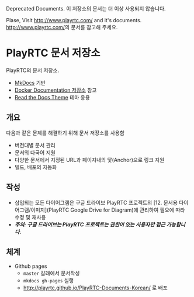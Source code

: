 Deprecated Documents.
이 저장소의 문서는 더 이상 사용되지 않습니다.

Plase, Visit <http://www.playrtc.com/> and it's documents.
<http://www.playrtc.com/>의 문서를 참고해 주세요.

# PlayRTC 문서 저장소
PlayRTC의 문서 저장소.
- [MkDocs][MkDocs] 기반
- [Docker Documentation 저장소](https://github.com/docker/docker/tree/master/docs) 참고
- [Read the Docs Theme](https://github.com/mkdocs/mkdocs/tree/master/mkdocs/themes/readthedocs) 테마 응용

## 개요
다음과 같은 문제를 해결하기 위해 문서 저장소를 사용함
- 버전대별 문서 관리
- 문서의 다국어 지원
- 다양한 문서에서 지정된 URL과 페이지내의 닻(Anchor)으로 링크 지원
- 빌드, 배포의 자동화

## 작성
- 삽입되는 모든 다이어그램은 구글 드라이브 PlayRTC 프로젝트의 [12. 문서용 다이어그램/이미지](PlayRTC Google Drive for Diagram)에 관리하여 필요에 따라 수정 및 재사용
- ***주의: 구글 드라이브는 PlayRTC 프로젝트는 권한이 있는 사용자만 접근 가능합니다.***

## 체계
<!-- Read the Docs가 최신 mkdocs를 지원하지 않아 사용치 아니함. -->
<!-- - Read the Docs
  - `master` 갈래에서 문서작성
  - [PlayRTC Github][PlayRTC Github]의 문서 저장소로 `push`
  - 연동된 [Read the Docs][Read the Docs]를 통해 빌드
  - http://playrtc.readthedocs.org/ko/latest/ 로 배포 -->
- Github pages
  - `master` 갈래에서 문서작성
  - `mkdocs gh-pages` 실행
  - http://playrtc.github.io/PlayRTC-Documents-Korean/ 로 배포

[MkDocs]: http://www.mkdocs.org/
[PlayRTC Github]: https://github.com/playrtc
[Read the Docs]: https://readthedocs.org/
[PlayRTC Google Drive for Diagram]:https://drive.google.com/drive/u/1/folders/0B4KbhsuI_9DIdWlMc0hhckpvcGc/0B4qm2JzFaK41fkxXbFZXcmM1dm1wNlpzZzkxMWd6VlNaRVYxVnZ6bDNyQlhHMU9JVFRaSDg
